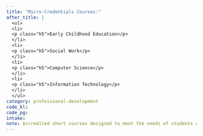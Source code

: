 ```yaml
---
title: "Micro-Credentials Courses:"
after_title: |
  <ul>
  <li>
  <p class="h5">Early Childhood Education</p>
  </li>
  <li>
  <p class="h5">Social Work</p>
  </li>
  <li>
  <p class="h5">Computer Science</p>
  </li>
  <li>
  <p class="h5">Information Technology</p>
  </li>
  </ul>
category: professional-development
code_kl:
code_pg:
intake:
note: Accredited short courses designed to meet the needs of students and working professionals. These micro-credentials are certifications which allow individuals to be certified in specific fields benefitting one's personal development credentials.
---
```

